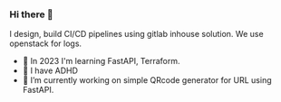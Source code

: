 ### Hi there 👋

I design, build CI/CD pipelines using gitlab inhouse solution. We use openstack for 
logs.
- 🌱 In 2023 I'm learning FastAPI, Terraform.
- 🥷 I have ADHD
- 🔭 I’m currently working on simple QRcode generator for URL using FastAPI.

<!--
**aelphias/aelphias** is a ✨ _special_ ✨ repository because its `README.md` (this file) appears on your GitHub profile.
I design, build CI/CD pipelines using gitlab inhouse solution. 
Here are some ideas to get you started:

- 🔭 I’m currently working on ...
- 🌱 I’m currently learning ...
- 👯 I’m looking to collaborate on ...
- 🤔 I’m looking for help with ...
- 💬 Ask me about ...
- 📫 How to reach me: ...
- 😄 Pronouns: ...
- ⚡ Fun fact: ...
-->
